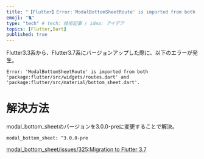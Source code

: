 ```yaml
---
title: "【Flutter】Error:'ModalBottomSheetRoute' is imported from both ..."
emoji: "🐈"
type: "tech" # tech: 技術記事 / idea: アイデア
topics: [Flutter,Dart]
published: true
---
```


Flutter3.3系から、Flutter3.7系にバージョンアップした際に、以下のエラーが発生。

```
Error: 'ModalBottomSheetRoute' is imported from both 'package:flutter/src/widgets/routes.dart' and 'package:flutter/src/material/bottom_sheet.dart'.
```

# 解決方法
modal_bottom_sheetのバージョンを3.0.0-preに変更することで解決。

```
modal_bottom_sheet: ^3.0.0-pre
```

[modal_bottom_sheet/issues/325:Migration to Flutter 3.7](https://github.com/jamesblasco/modal_bottom_sheet/issues/325)